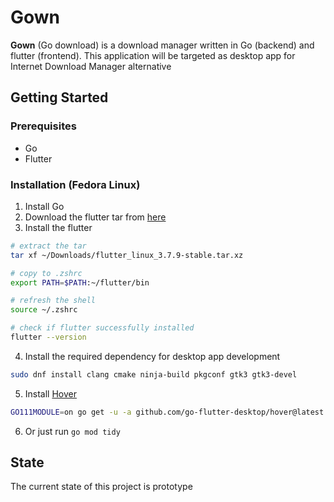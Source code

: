 # **Gown**
**Gown** (Go download) is a download manager written in Go (backend) and flutter (frontend). This application will be targeted as desktop app for Internet Download Manager alternative

## **Getting Started**
### Prerequisites
- Go
- Flutter

### Installation (Fedora Linux)
1. Install Go
2. Download the flutter tar from [here](https://docs.flutter.dev/get-started/install/linux)
3. Install the flutter
   
```bash
# extract the tar
tar xf ~/Downloads/flutter_linux_3.7.9-stable.tar.xz

# copy to .zshrc
export PATH=$PATH:~/flutter/bin

# refresh the shell
source ~/.zshrc

# check if flutter successfully installed 
flutter --version
```

4. Install the required dependency for desktop app development
```bash
sudo dnf install clang cmake ninja-build pkgconf gtk3 gtk3-devel
```
5. Install [Hover](https://hover.build)
```bash
GO111MODULE=on go get -u -a github.com/go-flutter-desktop/hover@latest
```
6. Or just run `go mod tidy`


## **State**
The current state of this project is prototype
